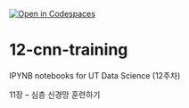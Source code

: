 [![Open in Codespaces](https://classroom.github.com/assets/launch-codespace-2972f46106e565e64193e422d61a12cf1da4916b45550586e14ef0a7c637dd04.svg)](https://classroom.github.com/open-in-codespaces?assignment_repo_id=17250393)
# 12-cnn-training

IPYNB notebooks for UT Data Science (12주차)

11장 – 심층 신경망 훈련하기
